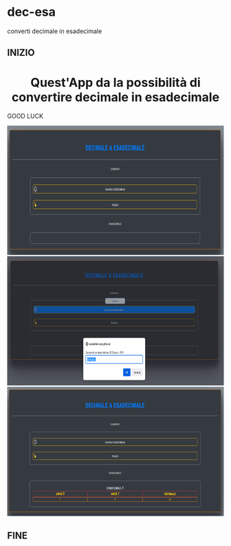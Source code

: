 # dec-esa
converti decimale in esadecimale

## INIZIO

<center><h1>Quest'App da la possibilità di convertire decimale in esadecimale</h1></center>
<p>GOOD LUCK</p>
<img src="img/all/img-1-3.png" width="1000" height="300" alt="Sorry, not image" />
<img src="img/all/img-2-3.png" width="1000" height="300" alt="Sorry, not image" />
<img src="img/all/img-3-3.png" width="1000" height="300" alt="Sorry, not image" />

## FINE
